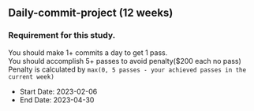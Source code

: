 ## Daily-commit-project (12 weeks)

### Requirement for this study.

You should make 1+ commits a day to get 1 pass.</br>
You should accomplish 5+ passes to avoid penalty($200 each no pass)</br>
Penalty is calculated by `max(0, 5 passes - your achieved passes in the current week)`</br>

* Start Date: 2023-02-06
* End Date: 2023-04-30
